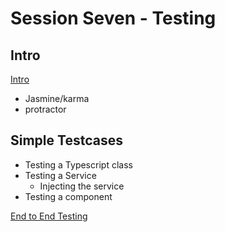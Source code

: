 # Session Seven - Testing

## Intro

[Intro](page1.md)

+ Jasmine/karma
+ protractor

## Simple Testcases

+ Testing a Typescript class
+ Testing a Service
  + Injecting the service
+ Testing a component

[End to End Testing](page2.md)

 



